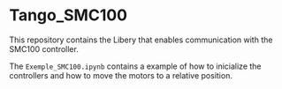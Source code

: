 # Tango_SMC100
This repository contains the Libery that enables communication with the SMC100 controller.

The `Exemple_SMC100.ipynb` contains a example of how to inicialize the controllers and how to move the motors to a relative position.